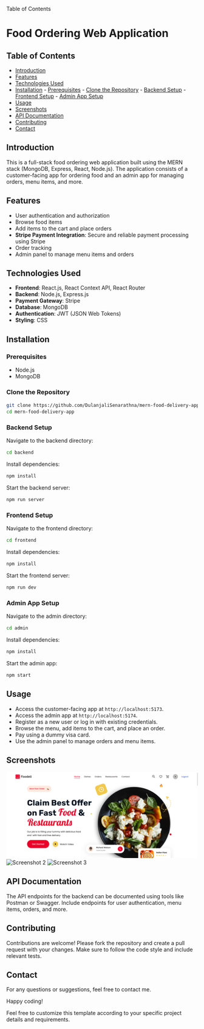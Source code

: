 Table of Contents
# Food Ordering Web Application

## Table of Contents
- [Introduction](#introduction)
- [Features](#features)
- [Technologies Used](#technologies-used)
- [Installation](#installation)
       - [Prerequisites](#prerequisites)
       - [Clone the Repository](#clone-the-repository)
       - [Backend Setup](#backend-setup)
       - [Frontend Setup](#frontend-setup)
       - [Admin App Setup](#admin-app-setup)
- [Usage](#usage)
- [Screenshots](#screenshots)
- [API Documentation](#api-documentation)
- [Contributing](#contributing)
- [Contact](#contact)

## Introduction
This is a full-stack food ordering web application built using the MERN stack (MongoDB, Express, React, Node.js). The application consists of a customer-facing app for ordering food and an admin app for managing orders, menu items, and more.

## Features
- User authentication and authorization
- Browse food items
- Add items to the cart and place orders
- **Stripe Payment Integration**: Secure and reliable payment processing using Stripe
- Order tracking
- Admin panel to manage menu items and orders

## Technologies Used
- **Frontend**: React.js, React Context API, React Router
- **Backend**: Node.js, Express.js
- **Payment Gateway**: Stripe
- **Database**: MongoDB
- **Authentication**: JWT (JSON Web Tokens)
- **Styling**: CSS

## Installation

### Prerequisites
- Node.js
- MongoDB

### Clone the Repository
```bash
git clone https://github.com/DulanjaliSenarathna/mern-food-delivery-app.git
cd mern-food-delivery-app
```

### Backend Setup
Navigate to the backend directory:
```bash
cd backend
```
Install dependencies:
```bash
npm install
```

Start the backend server:
```bash
npm run server
```

### Frontend Setup
Navigate to the frontend directory:
```bash
cd frontend
```
Install dependencies:
```bash
npm install
```
Start the frontend server:
```bash
npm run dev
```

### Admin App Setup
Navigate to the admin directory:
```bash
cd admin
```
Install dependencies:
```bash
npm install
```
Start the admin app:
```bash
npm start
```

## Usage
- Access the customer-facing app at `http://localhost:5173`.
- Access the admin app at `http://localhost:5174`.
- Register as a new user or log in with existing credentials.
- Browse the menu, add items to the cart, and place an order.
- Pay using a dummy visa card.
- Use the admin panel to manage orders and menu items.

## Screenshots
![Screenshot 1](Screenshots/Screenshot%202024-10-13%20153952.png)
![Screenshot 2](path/to/screenshot2.png)
![Screenshot 3](path/to/screenshot3.png)

## API Documentation
The API endpoints for the backend can be documented using tools like Postman or Swagger. Include endpoints for user authentication, menu items, orders, and more.

## Contributing
Contributions are welcome! Please fork the repository and create a pull request with your changes. Make sure to follow the code style and include relevant tests.

## Contact
For any questions or suggestions, feel free to contact me.

Happy coding!

Feel free to customize this template according to your specific project details and requirements.
